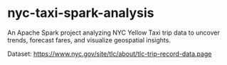 # nyc-taxi-spark-analysis
An Apache Spark project analyzing NYC Yellow Taxi trip data to uncover trends, forecast fares, and visualize geospatial insights.

Dataset: https://www.nyc.gov/site/tlc/about/tlc-trip-record-data.page
